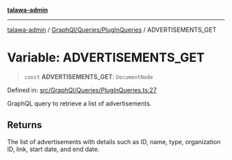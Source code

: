 [**talawa-admin**](../../../../README.md)

***

[talawa-admin](../../../../README.md) / [GraphQl/Queries/PlugInQueries](../README.md) / ADVERTISEMENTS\_GET

# Variable: ADVERTISEMENTS\_GET

> `const` **ADVERTISEMENTS\_GET**: `DocumentNode`

Defined in: [src/GraphQl/Queries/PlugInQueries.ts:27](https://github.com/gautam-divyanshu/talawa-admin/blob/cfee07d9592eee1569f258baf49181c393e48f1b/src/GraphQl/Queries/PlugInQueries.ts#L27)

GraphQL query to retrieve a list of advertisements.

## Returns

The list of advertisements with details such as ID, name, type, organization ID, link, start date, and end date.
